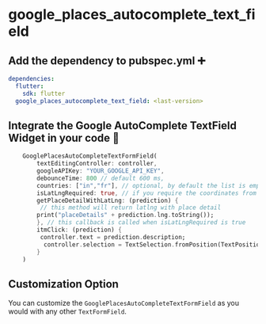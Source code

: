 # google_places_autocomplete_text_field

## Add the dependency to pubspec.yml ➕

```yaml
dependencies:
  flutter:
    sdk: flutter
  google_places_autocomplete_text_field: <last-version>

```

## Integrate the Google AutoComplete TextField Widget in your code 🧩

```dart
    GooglePlacesAutoCompleteTextFormField(
        textEditingController: controller,
        googleAPIKey: "YOUR_GOOGLE_API_KEY",
        debounceTime: 800 // default 600 ms,
        countries: ["in","fr"], // optional, by default the list is empty (no restrictions)
        isLatLngRequired: true, // if you require the coordinates from the place details
        getPlaceDetailWithLatLng: (prediction) {
         // this method will return latlng with place detail
        print("placeDetails" + prediction.lng.toString());
        }, // this callback is called when isLatLngRequired is true
        itmClick: (prediction) {
         controller.text = prediction.description;
          controller.selection = TextSelection.fromPosition(TextPosition(offset: prediction.description.length));
        }
    )

```

## Customization Option

You can customize the ```GooglePlacesAutoCompleteTextFormField``` as you would with any other ```TextFormField```.
